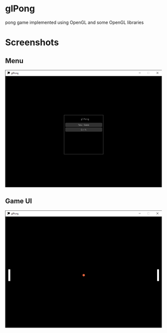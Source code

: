 # glPong
pong game implemented using OpenGL and some OpenGL libraries

# Screenshots
## Menu
![alt text](screenshots/screenshot-menu.png "Main Menu")

## Game UI
![alt text](screenshots/screenshot-game.png "Game UI")